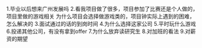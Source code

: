 1.毕业以后想来广州发展吗
2.看我项目做了很多，项目参加了比赛还是个人做的，项目里做的游戏相关
为什么项目会选择做游戏类的，项目钟实际上遇到的困难，怎么解决的
3.面试通过的话的到岗时间
4.为什么选择这家公司
5.平时玩什么游戏
6.投递其他公司，有没有拿到offer
7.为什么放弃读研究生
8.对加班的看法
9.对薪资的期望